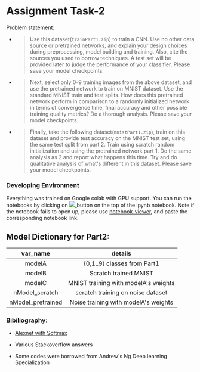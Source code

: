 # Assignment Task-2 
Problem statement: 

* >Use this dataset(`trainPart1.zip`) to train a CNN. Use no other data source or pretrained networks, and explain your design choices during preprocessing, model building and training. Also, cite the sources you used to borrow techniques. A test set will be provided later to judge the performance of your classifier. Please save your model checkpoints.

* >Next, select only 0-9 training images from the above dataset, and use the pretrained network to train on MNIST dataset. Use the standard MNIST train and test splits. How does this pretrained network perform in comparison to a randomly initialized network in terms of convergence time, final accuracy and other possible training quality metrics? Do a thorough analysis. Please save your model checkpoints.

* >Finally, take the following dataset(`mnistPart1.zip`), train on this dataset and provide test accuracy on the MNIST test set, using the same test split from part 2. Train using scratch random initialization and using the pretrained network part 1. Do the same analysis as 2 and report what happens this time. Try and do qualitative analysis of what's different in this dataset. Please save your model checkpoints.

### Developing Environment
Everything was trained on Google colab with GPU support. You can run the notebooks by clicking on <a href="" target="_blank"> <img src="https://colab.research.google.com/assets/colab-badge.svg"/> </a> button on the top of the ipynb notebook. 
Note if the notebook fails to open up, please use [notebook-viewer](https://nbviewer.jupyter.org), and paste the corresponding notebook link.

## Model Dictionary for Part2:

|      var_name     |                details               |
|:-----------------:|:------------------------------------:|
| modelA            | {0,1..9} classes from Part1          |
| modelB            | Scratch trained MNIST                |
| modelC            | MNIST training with modelA's weights |
| nModel_scratch    | scratch training on noise dataset    |
| nModel_pretrained | Noise training with modelA's weights |


### Bibiliography: 

* [Alexnet with Softmax](https://medium.com/analytics-vidhya/multi-class-image-classification-using-alexnet-deep-learning-network-implemented-in-keras-api-c9ae7bc4c05f)

* Various Stackoverflow answers
* Some codes were borrowed from Andrew's Ng Deep learning Specialization
